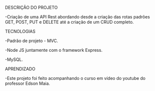 DESCRIÇÃO DO PROJETO

-Criação de uma API Rest abordando desde a criação das rotas padrões GET, POST, PUT e DELETE até a criação de um CRUD completo.


TECNOLOGIAS

-Padrão de projeto - MVC.

-Node JS juntamente com o framework Express.

-MySQL.


APRENDIZADO

-Este projeto foi feito acompanhando o curso em vídeo do youtube do professor Edson Maia.
